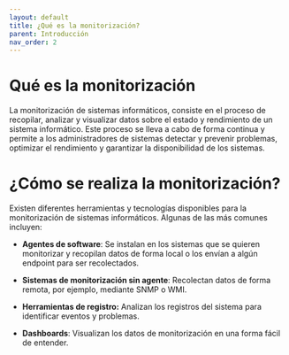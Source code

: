 ```yaml
---
layout: default
title: ¿Qué es la monitorización?
parent: Introducción
nav_order: 2
---
```

# Qué es la monitorización

La monitorización de sistemas informáticos, consiste en el proceso de recopilar, analizar y visualizar datos sobre el estado y rendimiento de un sistema informático. Este proceso se lleva a cabo de forma continua y permite a los administradores de sistemas detectar y prevenir problemas, optimizar el rendimiento y garantizar la disponibilidad de los sistemas.

# ¿Cómo se realiza la monitorización?

Existen diferentes herramientas y tecnologías disponibles para la monitorización de sistemas informáticos. Algunas de las más comunes incluyen:

- **Agentes de software**: Se instalan en los sistemas que se quieren monitorizar y recopilan datos de forma local o los envían a algún endpoint para ser recolectados.

- **Sistemas de monitorización sin agente**: Recolectan datos de forma remota, por ejemplo, mediante SNMP o WMI.

- **Herramientas de registro:** Analizan los registros del sistema para identificar eventos y problemas.

- **Dashboards**: Visualizan los datos de monitorización en una forma fácil de entender.